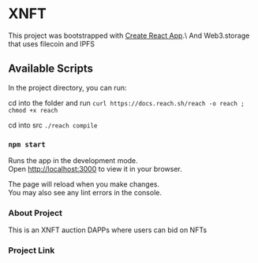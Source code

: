 # XNFT

This project was bootstrapped with [Create React App](https://github.com/facebook/create-react-app).\ 
And Web3.storage that uses filecoin and IPFS

## Available Scripts

In the project directory, you can run:

cd into the folder and run `curl https://docs.reach.sh/reach -o reach ; chmod +x reach`

cd into src `./reach compile`

### `npm start`

Runs the app in the development mode.\
Open [http://localhost:3000](http://localhost:3000) to view it in your browser.

The page will reload when you make changes.\
You may also see any lint errors in the console.


### About Project
This is an XNFT auction DAPPs where users can bid on NFTs


### Project Link

